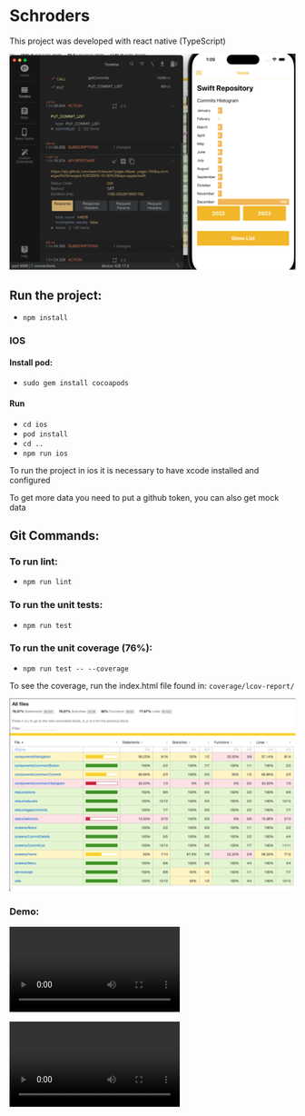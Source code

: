 # Schroders

This project was developed with react native (TypeScript)

![alt text](https://raw.githubusercontent.com/danielmoreno510/Schroders/main/images/app.png)

## Run the project:
- `npm install`

### IOS

#### Install pod: 
- `sudo gem install cocoapods`

#### Run 
- `cd ios`
- `pod install`
- `cd ..`
- `npm run ios`

To run the project in ios it is necessary to have xcode installed and configured

To get more data you need to put a github token, you can also get mock data

## Git Commands:

### To run lint:
- `npm run lint`

### To run the unit tests:
- `npm run test`

### To run the unit coverage (76%):
- `npm run test -- --coverage`

To see the coverage, run the index.html file found in: `coverage/lcov-report/`

![alt text](https://raw.githubusercontent.com/danielmoreno510/Schroders/main/images/coverage.png)


### Demo:

![alt text](https://raw.githubusercontent.com/danielmoreno510/Schroders/main/images/app.mov)

![alt text](https://raw.githubusercontent.com/danielmoreno510/Schroders/main/images/coverage.mov)
